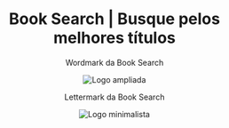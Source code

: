 <h1 align="center"><bold>Book Search | Busque pelos melhores títulos</bold></h1>
<div align="center">
  <p>Wordmark da Book Search</p>
  <img src="https://github.com/TechAbraao/book-search-hero-code/assets/115851871/2d151292-5cb0-462b-ba14-c44e1260cf22" alt="Logo ampliada">
</div>
<div align="center">
   <p>Lettermark da Book Search</p>
<img src="https://github.com/TechAbraao/book-search-hero-code/assets/115851871/cf5b68d7-bfa8-4606-acc0-7cfcb3cc8f5f" alt="Logo minimalista">
</div>
